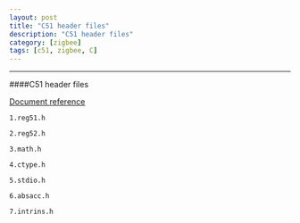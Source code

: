 ```yaml
---
layout: post
title: "C51 header files"
description: "C51 header files"
category: [zigbee]
tags: [c51, zigbee, C]
---
```


---------------------------------------

####C51 header files

[Document reference](http://www.keil.com/support/man/docs/c51/c51_cbyte.htm)

````1.reg51.h````

````2.reg52.h````

````3.math.h````

````4.ctype.h````

````5.stdio.h````

````6.absacc.h````

````7.intrins.h````

